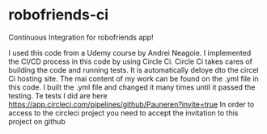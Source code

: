 # robofriends-ci
Continuous Integration for robofriends app!

I used this code from a Udemy course by Andrei Neagoie. I implemented the CI/CD process in this code by using Circle Ci.
Circle Ci  takes cares of building the code and running tests. It is automatically deloye dto the circel Ci hosting site.
The mai content of my work can be found on the .yml file in this code.
I built the .yml file and changed it many times until it passed the testing.
Te tests I did are here https://app.circleci.com/pipelines/github/Pauneren?invite=true
In order to access to the circleci project you need to accept the invitation to this project on github
